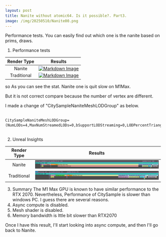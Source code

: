 ```yaml
---
layout: post
title: Nanite without atomic64. Is it possible?. Part3.
image: /img/20250510/Nanite00.png
---
```


Performance tests. You can easily find out which one is the nanite based on prims, draws.

1. Performance tests

|Render Type|Results|
|:---:|:---:|
|Nanite|[![Markdown Image](/img/20250510/Nanite00.png "Nanite")](https://interjh.github.io/img/20250510/Nanite00.png)|
|Traditional|[![Markdown Image](/img/20250510/Nanite01.png "Traditional")](https://interjh.github.io/img/20250510/Nanite01.png)|

so As you can see the stat. Nanite one is quit slow on M1Max.

But it is not correct compare because the number of vertex are different.

I made a change of "CitySampleNaniteMeshLODGroup" as below.

<pre>
<code>
CitySampleNaniteMeshLODGroup=(NumLODs=4,MaxNumStreamedLODs=0,bSupportLODStreaming=0,LODPercentTriangles=25.0)
</code>
</pre>

2. Unreal Insights

|Render Type|Results|
|:---:|:---:|
|Nanite|[![Markdown Image](/img/20250510/Nanite02.png "Nanite")](https://interjh.github.io/img/20250510/Nanite02.png)|
|Traditional|[![Markdown Image](/img/20250510/Nanite03.png "Traditional")](https://interjh.github.io/img/20250510/Nanite03.png)|

3. Summary
The M1 Max GPU is known to have similar performance to the RTX 2070. Nevertheless, Performance of CitySample is slower than windows PC.
I guess there are several reasons.
1. Async compute is disabled.
2. Mesh shader is disabled.
3. Memory bandwidth is lttle bit slower than RTX2070

Once I have this result, I'll start looking into async compute, and then I'll go back to Nanite.